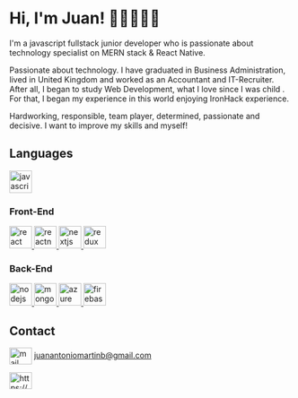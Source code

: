 # Hi, I'm Juan! 👋🏼👨🏻‍💻


I'm a javascript fullstack junior developer who is passionate about technology specialist on MERN stack & React Native. 

Passionate about technology. I have graduated in Business Administration, lived in United Kingdom and worked as an Accountant and IT-Recruiter. After all, I began to study Web Development, what I love since I was child . For that, I began my experience in this world enjoying IronHack experience.

Hardworking, responsible, team player, determined, passionate and decisive. I want to improve my skills and myself!



## Languages
<p align="left"> 
  <a href="https://developer.mozilla.org/en-US/docs/Web/JavaScript" target="_blank"> 
  <img src="https://devicons.github.io/devicon/devicon.git/icons/javascript/javascript-original.svg" alt="javascript" width="40" height="40"/> </a>  
  </p>
  
### Front-End
<p align="left"> 
   <a href="https://reactjs.org/" target="_blank"> 
  <img src="https://devicons.github.io/devicon/devicon.git/icons/react/react-original-wordmark.svg" alt="react" width="40" height="40"/> </a> 
  <a href="https://reactnative.dev/" target="_blank"> 
  <img src="https://reactnative.dev/img/header_logo.svg" alt="reactnative" width="40" height="40"/> </a>
  <a href="https://nextjs.org/" target="_blank"> 
  <img src="https://cdn.worldvectorlogo.com/logos/nextjs-3.svg" alt="nextjs" width="40" height="40"/> </a> 
  <a href="https://redux.js.org" target="_blank"> 
  <img src="https://devicons.github.io/devicon/devicon.git/icons/redux/redux-original.svg" alt="redux" width="40" height="40"/> </a> 
</p>

### Back-End
<p align="left"> 
  <a href="https://nodejs.org" target="_blank"> 
  <img src="https://devicons.github.io/devicon/devicon.git/icons/nodejs/nodejs-original-wordmark.svg" alt="nodejs" width="40" height="40"/> </a>
    <a href="https://www.mongodb.com/" target="_blank"> 
   <img src="https://devicons.github.io/devicon/devicon.git/icons/mongodb/mongodb-original-wordmark.svg" alt="mongodb" width="40" height="40"/> </a>  
  
  <a href="https://azure.microsoft.com/en-in/" target="_blank"> 
  <img src="https://www.vectorlogo.zone/logos/microsoft_azure/microsoft_azure-icon.svg" alt="azure" width="40" height="40"/> </a> 
  <a href="https://firebase.google.com/" target="_blank"> 
  <img src="https://www.vectorlogo.zone/logos/firebase/firebase-icon.svg" alt="firebase" width="40" height="40"/> </a> 
 

</p>


## Contact

<a target="blank"><img align="center" src="https://simpleicons.org/icons/gmail.svg" alt="mail" height="30" width="40" /></a>  <juanantoniomartinb@gmail.com> 
<p align="left">
<a href="https://www.linkedin.com/in/juanamartinb/" target="blank"><img align="center" src="https://cdn.jsdelivr.net/npm/simple-icons@3.0.1/icons/linkedin.svg" alt="https://www.linkedin.com/in/juanamartinb/" height="30" width="40" /></a>
</p>


<!--
**JuanMrtt/JuanMrtt** is a ✨ _special_ ✨ repository because its `README.md` (this file) appears on your GitHub profile.

Here are some ideas to get you started:

- 🔭 I’m currently working on ...
- 🌱 I’m currently learning ...
- 👯 I’m looking to collaborate on ...
- 🤔 I’m looking for help with ...
- 💬 Ask me about ...
- 📫 How to reach me: ...
- 😄 Pronouns: ...
- ⚡ Fun fact: ...
-->
